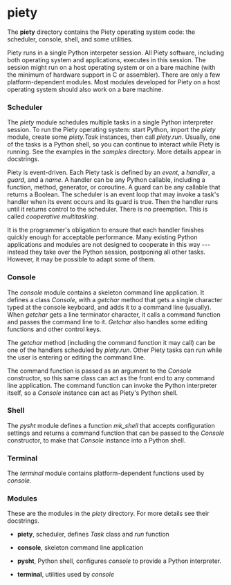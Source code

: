 piety
=====

The **piety** directory contains the Piety operating system code: the
scheduler, console, shell, and some utilities.

Piety runs in a single Python interpeter session.  All Piety software,
including both operating system and applications, executes in this
session.  The session might run on a host operating system or on a
bare machine (with the minimum of hardware support in C or assembler).
There are only a few platform-dependent modules.  Most modules
developed for Piety on a host operating system should also work on a
bare machine.

### Scheduler ###

The *piety* module schedules multiple tasks in a single Python
interpreter session.  To run the Piety operating system: start Python,
import the *piety* module, create some *piety.Task* instances, then
call *piety.run*.  Usually, one of the tasks is a Python shell, so you
can continue to interact while Piety is running.  See the examples in
the *samples* directory.  More details appear in docstrings.

Piety is event-driven.  Each Piety task is defined by an *event*, a
*handler*, a *guard*, and a *name*.  A handler can be any Python
callable, including a function, method, generator, or coroutine.  A
guard can be any callable that returns a Boolean.  The scheduler is an
event loop that may invoke a task's handler when its event occurs and
its guard is true.  Then the handler runs until it returns control to
the scheduler.  There is no preemption.  This is called *cooperative
multitasking*.

It is the programmer's obligation to ensure that each handler finishes
quickly enough for acceptable performance.  Many existing Python
applications and modules are not designed to cooperate in this way ---
instead they take over the Python session, postponing all other tasks.
However, it may be possible to adapt some of them.

### Console ###

The *console* module contains a skeleton command line application.
It defines a class *Console*, with a *getchar* method that gets a single
character typed at the console keyboard, and adds it to a command line
(usually).  When *getchar* gets a line terminator character, it calls a
command function and passes the command line to it.  *Getchar* also
handles some editing functions and other control keys.

The *getchar* method (including the command function it may call) can
be one of the handlers scheduled by *piety.run*.  Other Piety tasks
can run while the user is entering or editing the command line.

The command function is passed as an argument to the *Console*
constructor, so this same class can act as the front end to any
command line application.  The command function can invoke the Python
interpreter itself, so a *Console* instance can act as Piety's Python
shell.

### Shell ###

The *pysht* module defines a function *mk_shell* that accepts
configuration settings and returns a command function that can be
passed to the *Console* constructor, to make that *Console* instance
into a Python shell.

### Terminal ###

The *terminal* module contains platform-dependent functions used by *console*.

### Modules ###

These are the modules in the *piety* directory.  For more details see
their docstrings.

- **piety**, scheduler, defines *Task* class and *run* function

- **console**, skeleton command line application

- **pysht**, Python shell, configures *console* to provide
    a Python interpreter.

- **terminal**, utilities used by *console*

